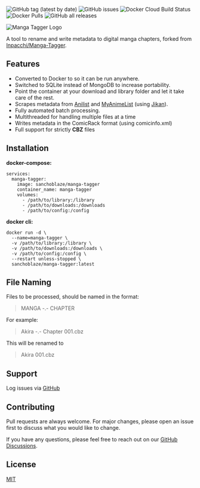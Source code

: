 ![GitHub tag (latest by date)](https://img.shields.io/github/v/tag/SanchoBlaze/Manga-Tagger?label=latest)  ![GitHub issues](https://img.shields.io/github/issues/sanchoblaze/Manga-Tagger) 
![Docker Cloud Build Status](https://img.shields.io/docker/cloud/build/sanchoblaze/manga-tagger)
 ![Docker Pulls](https://img.shields.io/docker/pulls/sanchoblaze/manga-tagger) ![GitHub all releases](https://img.shields.io/github/downloads/SanchoBlaze/Manga-Tagger/total)

![Manga Tagger Logo](https://raw.githubusercontent.com/SanchoBlaze/Manga-Tagger/main/images/manga_tagger_logo_cropped.png)

A tool to rename and write metadata to digital manga chapters, forked from [Inpacchi/Manga-Tagger](https://github.com/Inpacchi/Manga-Tagger). 

## Features
* Converted to Docker to so it can be run anywhere.
* Switched to SQLite instead of MongoDB to increase portability.
* Point the container at your download and library folder and let it take care of the rest.
* Scrapes metadata from [Anilist](https://anilist.co/) and [MyAnimeList](https://myanimelist.net/) (using [Jikan](https://jikan.moe/)).
* Fully automated batch processing.
* Multithreaded for handling multiple files at a time
* Writes metadata in the ComicRack format (using comicinfo.xml)
* Full support for strictly **CBZ** files

## Installation
**docker-compose:**

    services:  
      manga-tagger:  
        image: sanchoblaze/manga-tagger  
        container_name: manga-tagger  
        volumes:  
          - /path/to/library:/library  
          - /path/to/downloads:/downloads  
          - /path/to/config:/config

**docker cli:**

    docker run -d \
      --name=manga-tagger \
      -v /path/to/library:/library \
      -v /path/to/downloads:/downloads \
      -v /path/to/config:/config \
      --restart unless-stopped \
      sanchoblaze/manga-tagger:latest

## File Naming

Files to be processed, should be named in the format:

> MANGA -.- CHAPTER

For example:
> Akira -.- Chapter 001.cbz

This will be renamed to
> Akira 001.cbz


## Support

Log issues via [GitHub](https://github.com/sanchoblaze/Manga-Tagger/issues)

## Contributing
Pull requests are always welcome. For major changes, please open an issue first to discuss what you would like to change.

If you have any questions, please feel free to reach out on our [GitHub Discussions](https://github.com/sanchoblaze/Manga-Tagger/discussions).

## License
[MIT](https://choosealicense.com/licenses/mit/)
